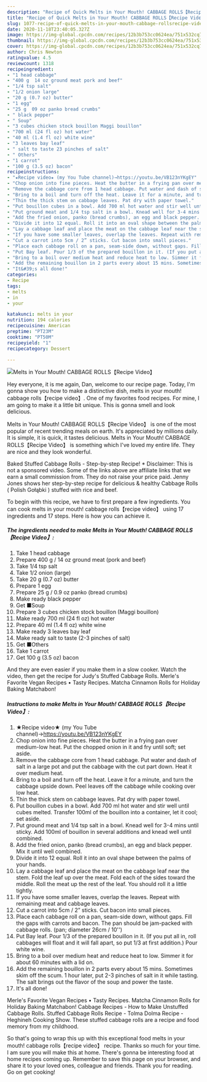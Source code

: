 ```yaml
---
description: "Recipe of Quick Melts in Your Mouth! CABBAGE ROLLS【Recipe Video】"
title: "Recipe of Quick Melts in Your Mouth! CABBAGE ROLLS【Recipe Video】"
slug: 1077-recipe-of-quick-melts-in-your-mouth-cabbage-rollsrecipe-video
date: 2020-11-18T23:40:05.327Z
image: https://img-global.cpcdn.com/recipes/12b3b753cc0624ea/751x532cq70/melts-in-your-mouth-cabbage-rollsrecipe-video-recipe-main-photo.jpg
thumbnail: https://img-global.cpcdn.com/recipes/12b3b753cc0624ea/751x532cq70/melts-in-your-mouth-cabbage-rollsrecipe-video-recipe-main-photo.jpg
cover: https://img-global.cpcdn.com/recipes/12b3b753cc0624ea/751x532cq70/melts-in-your-mouth-cabbage-rollsrecipe-video-recipe-main-photo.jpg
author: Chris Newton
ratingvalue: 4.5
reviewcount: 1318
recipeingredient:
- "1 head cabbage"
- "400 g  14 oz ground meat pork and beef"
- "1/4 tsp salt"
- "1/2 onion large"
- "20 g (0.7 oz) butter"
- "1 egg"
- "25 g  09 oz panko bread crumbs"
- " black pepper"
- " Soup"
- "3 cubes chicken stock bouillon Maggi bouillon"
- "700 ml (24 fl oz) hot water"
- "40 ml (1.4 fl oz) white wine"
- "3 leaves bay leaf"
- " salt to taste 23 pinches of salt"
- " Others"
- "1 carrot"
- "100 g (3.5 oz) bacon"
recipeinstructions:
- "★Recipe video★ (my You Tube channel)→https://youtu.be/VB123nYKgEY"
- "Chop onion into fine pieces. Heat the butter in a frying pan over medium-low heat. Put the chopped onion in it and fry until soft; set aside."
- "Remove the cabbage core from 1 head cabbage. Put water and dash of salt in a large pot and put the cabbage with the cut part down. Heat it over medium heat."
- "Bring to a boil and turn off the heat. Leave it for a minute, and turn the cabbage upside down. Peel leaves off the cabbage while cooking over low heat."
- "Thin the thick stem on cabbage leaves. Pat dry with paper towel."
- "Put bouillon cubes in a bowl. Add 700 ml hot water and stir well until cubes melted. Transfer 100ml of the bouillon into a container, let it cool; set aside."
- "Put ground meat and 1/4 tsp salt in a bowl. Knead well for 3-4 mins until sticky. Add 100ml of bouillon in several additions and knead well until combined."
- "Add the fried onion, panko (bread crumbs), an egg and black pepper. Mix it until well combined."
- "Divide it into 12 equal. Roll it into an oval shape between the palms of your hands."
- "Lay a cabbage leaf and place the meat on the cabbage leaf near the stem. Fold the leaf up over the meat. Fold each of the sides toward the middle. Roll the meat up the rest of the leaf. You should roll it a little tightly."
- "If you have some smaller leaves, overlap the leaves. Repeat with remaining meat and cabbage leaves."
- "Cut a carrot into 5cm / 2” sticks. Cut bacon into small pieces."
- "Place each cabbage roll on a pan, seam-side down, without gaps. Fill the gaps with carrots and bacon. The pan should be jam-packed with cabbage rolls. (pan; diameter 26cm / 10&#39;&#39;)"
- "Put Bay leaf. Pour 1/3 of the prepared bouillon in it. (If you put all in, roll cabbages will float and it will fall apart, so put 1/3 at first addition.) Pour white wine."
- "Bring to a boil over medium heat and reduce heat to low. Simmer it for about 60 minutes with a lid on."
- "Add the remaining bouillon in 2 parts every about 15 mins. Sometimes skim off the scum. 1 hour later, put 2-3 pinches of salt in it while tasting. The salt brings out the flavor of the soup and power the taste."
- "It&#39;s all done!"
categories:
- Recipe
tags:
- melts
- in
- your

katakunci: melts in your 
nutrition: 194 calories
recipecuisine: American
preptime: "PT23M"
cooktime: "PT50M"
recipeyield: "1"
recipecategory: Dessert

---
```



![Melts in Your Mouth! CABBAGE ROLLS【Recipe Video】](https://img-global.cpcdn.com/recipes/12b3b753cc0624ea/751x532cq70/melts-in-your-mouth-cabbage-rollsrecipe-video-recipe-main-photo.jpg)

Hey everyone, it is me again, Dan, welcome to our recipe page. Today, I'm gonna show you how to make a distinctive dish, melts in your mouth! cabbage rolls【recipe video】. One of my favorites food recipes. For mine, I am going to make it a little bit unique. This is gonna smell and look delicious.

Melts in Your Mouth! CABBAGE ROLLS【Recipe Video】 is one of the most popular of recent trending meals on earth. It's appreciated by millions daily. It is simple, it is quick, it tastes delicious. Melts in Your Mouth! CABBAGE ROLLS【Recipe Video】 is something which I've loved my entire life. They are nice and they look wonderful.

Baked Stuffed Cabbage Rolls - Step-by-step Recipe! * Disclaimer: This is not a sponsored video. Some of the links above are affiliate links that we earn a small commission from. They do not raise your price paid. Jenny Jones shows her step-by-step recipe for delicious &amp; healthy Cabbage Rolls ( Polish Gołąbki ) stuffed with rice and beef.


To begin with this recipe, we have to first prepare a few ingredients. You can cook melts in your mouth! cabbage rolls【recipe video】 using 17 ingredients and 17 steps. Here is how you can achieve it.

<!--inarticleads1-->

##### The ingredients needed to make Melts in Your Mouth! CABBAGE ROLLS【Recipe Video】:

1. Take 1 head cabbage
1. Prepare 400 g / 14 oz ground meat (pork and beef)
1. Take 1/4 tsp salt
1. Take 1/2 onion (large)
1. Take 20 g (0.7 oz) butter
1. Prepare 1 egg
1. Prepare 25 g / 0.9 oz panko (bread crumbs)
1. Make ready  black pepper
1. Get  ■Soup
1. Prepare 3 cubes chicken stock bouillon (Maggi bouillon)
1. Make ready 700 ml (24 fl oz) hot water
1. Prepare 40 ml (1.4 fl oz) white wine
1. Make ready 3 leaves bay leaf
1. Make ready  salt to taste (2-3 pinches of salt)
1. Get  ■Others
1. Take 1 carrot
1. Get 100 g (3.5 oz) bacon


And they are even easier if you make them in a slow cooker. Watch the video, then get the recipe for Judy&#39;s Stuffed Cabbage Rolls. Merle&#39;s Favorite Vegan Recipes • Tasty Recipes. Matcha Cinnamon Rolls for Holiday Baking Matchabon! 

<!--inarticleads2-->

##### Instructions to make Melts in Your Mouth! CABBAGE ROLLS【Recipe Video】:

1. ★Recipe video★ (my You Tube channel)→https://youtu.be/VB123nYKgEY
1. Chop onion into fine pieces. Heat the butter in a frying pan over medium-low heat. Put the chopped onion in it and fry until soft; set aside.
1. Remove the cabbage core from 1 head cabbage. Put water and dash of salt in a large pot and put the cabbage with the cut part down. Heat it over medium heat.
1. Bring to a boil and turn off the heat. Leave it for a minute, and turn the cabbage upside down. Peel leaves off the cabbage while cooking over low heat.
1. Thin the thick stem on cabbage leaves. Pat dry with paper towel.
1. Put bouillon cubes in a bowl. Add 700 ml hot water and stir well until cubes melted. Transfer 100ml of the bouillon into a container, let it cool; set aside.
1. Put ground meat and 1/4 tsp salt in a bowl. Knead well for 3-4 mins until sticky. Add 100ml of bouillon in several additions and knead well until combined.
1. Add the fried onion, panko (bread crumbs), an egg and black pepper. Mix it until well combined.
1. Divide it into 12 equal. Roll it into an oval shape between the palms of your hands.
1. Lay a cabbage leaf and place the meat on the cabbage leaf near the stem. Fold the leaf up over the meat. Fold each of the sides toward the middle. Roll the meat up the rest of the leaf. You should roll it a little tightly.
1. If you have some smaller leaves, overlap the leaves. Repeat with remaining meat and cabbage leaves.
1. Cut a carrot into 5cm / 2” sticks. Cut bacon into small pieces.
1. Place each cabbage roll on a pan, seam-side down, without gaps. Fill the gaps with carrots and bacon. The pan should be jam-packed with cabbage rolls. (pan; diameter 26cm / 10&#39;&#39;)
1. Put Bay leaf. Pour 1/3 of the prepared bouillon in it. (If you put all in, roll cabbages will float and it will fall apart, so put 1/3 at first addition.) Pour white wine.
1. Bring to a boil over medium heat and reduce heat to low. Simmer it for about 60 minutes with a lid on.
1. Add the remaining bouillon in 2 parts every about 15 mins. Sometimes skim off the scum. 1 hour later, put 2-3 pinches of salt in it while tasting. The salt brings out the flavor of the soup and power the taste.
1. It&#39;s all done!


Merle&#39;s Favorite Vegan Recipes • Tasty Recipes. Matcha Cinnamon Rolls for Holiday Baking Matchabon! Cabbage Recipes - How to Make Unstuffed Cabbage Rolls. Stuffed Cabbage Rolls Recipe - Tolma Dolma Recipe - Heghineh Cooking Show. These stuffed cabbage rolls are a recipe and food memory from my childhood. 

So that's going to wrap this up with this exceptional food melts in your mouth! cabbage rolls【recipe video】 recipe. Thanks so much for your time. I am sure you will make this at home. There's gonna be interesting food at home recipes coming up. Remember to save this page on your browser, and share it to your loved ones, colleague and friends. Thank you for reading. Go on get cooking!

